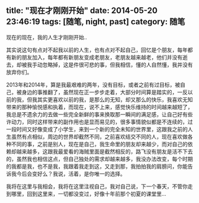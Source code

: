 title: "现在才刚刚开始"
date: 2014-05-20 23:46:19
tags: [随笔, night, past]
category: 随笔
---
现在的现在，我的人生才刚刚开始..

其实说这句有点对不起我以前的人生，也有点对不起自己，回忆是个朋友，每年都有新的朋友加入，每年都有新朋友变成老朋友，老朋友越来越老，他们并没有逝去，却被我手动忽略掉，这是件很可悲的事，但我相信，懂的人自然懂，我并没有放弃你们。

2013年和2014年，算是我最艰难的两年，没有目标，或者之前有过目标，被自己，被身边的事推翻了，虽然现在正一步步走着，大部分时间算是踏实的，一反以前的我，但我其实更喜欢以前的我，是那么的无知，却又那么的快乐，我喜欢无知带来的那种愉悦感和执着，而现在，说不上来，感觉快乐维持的时间越来越短了，我总是不遗余力的去做一些完全新鲜的事来换取那一瞬间的满足感，让自己好有些许动力，同时这样带来的副作用也是显而易见的，很多事情貌似都是不连续的，过一段时间又好像变成了小学生，来到一个新的完全未知的世界里，这跟我之前的人生虽然有点相似，周边的世界却截然不同，之前喜欢结交不同的人，现在喜欢做各种不同的事，之前是别人，现在是自己，我生命里的朋友却来越少，而对自己的依赖却越来越多，这跟我最爱看的海贼里面是截然相反的，路飞没有朋友是活不下去的，虽然我也相信这点，但自己独处的需求却越来越多，我没办法改变，每个时期的我都是我，也不是我，我跟着我走到这，又走到那，我拍拍我的肩膀问，你能告诉我今后会变好么？我说，活着，是你唯一的选择。

我将在这里与我相会，我将在这里注视自己，我对自己说，下一个春天，不管你走到哪里，回到这里来，一切都没变过，好像十年前那个初夏的课堂里…